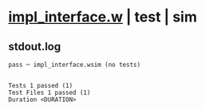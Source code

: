# [impl_interface.w](../../../../../examples/tests/valid/impl_interface.w) | test | sim

## stdout.log
```log
pass ─ impl_interface.wsim (no tests)
 
 
Tests 1 passed (1)
Test Files 1 passed (1)
Duration <DURATION>
```

